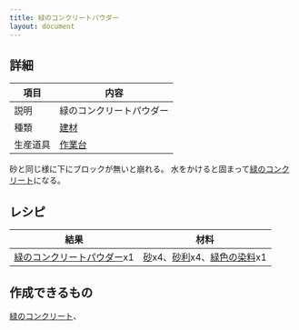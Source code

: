 ```yaml
---
title: 緑のコンクリートパウダー
layout: document
---
```

## 詳細

|項目|内容|
|---|---|
|説明|緑のコンクリートパウダー|
|種類|[建材](建材)|
|生産道具|[作業台](作業台)|

砂と同じ様に下にブロックが無いと崩れる。
水をかけると固まって[緑のコンクリート](緑のコンクリート)になる。

## レシピ

|結果|材料|
|---|---|
|[緑のコンクリートパウダー](緑のコンクリートパウダー)x1|[砂](砂)x4、[砂利](砂利)x4、[緑色の染料](緑色の染料)x1|

## 作成できるもの

[緑のコンクリート](緑のコンクリート)、
